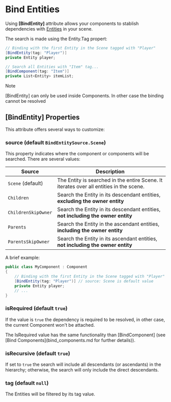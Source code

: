 # Bind Entities

Using **[BindEntity]** attribute allows your components to stablish dependencies with [Entities](../component_arch/entities/index.md) in your scene.

The search is made using the Entity.Tag propert:

```csharp
// Binding with the first Entity in the Scene tagged with "Player"
[BindEntity(tag: "Player")]
private Entity player;

// Search all Entities with "Item" tag...
[BindComponent(tag: "Item")]
private List<Entity> itemList;
```

> [!NOTE]
> [BindEntity] can only be used inside Components. In other case the binding cannot be resolved

## [BindEntity] Properties
This attribute offers several ways to customize:

### source (default `BindEntitySource.Scene`)

This property indicates where the component or components will be searched. There are several values:

| Source | Description |
| --- | --- |
| `Scene` (default)| The Entity is searched in the entire Scene. It iterates over all entities in the scene. |
| `Children` | Search the Entity in its descendant entities, **excluding the owner entity** |
| `ChildrenSkipOwner` | Search the Entity in its descendant entities, **not including the owner entity** |
| `Parents` | Search the Entity in the ascendant entities, **including the owner entity** |
| `ParentsSkipOwner` | Search the Entity in its ascendant entities, **not including the owner entity** |


A brief example:

```csharp
public class MyComponent : Component
{
    // Binding with the first Entity in the Scene tagged with "Player"
    [BindEntity(tag: "Player")] // source: Scene is default value 
    private Entity player;
    // ...
}
```

### isRequired (default `true`)

If the value is `true` the dependency is required to be resolved, in other case, the current Component won't be attached.

The IsRequired value has the same functionality than [BindComponent] (see [Bind Components](bind_components.md for further details)).

### isRecursive (default `true`)

If set to `true` the search will include all descendants (or ascendants) in the hierarchy; otherwise, the search will only include the direct descendants.

### tag (default `null`)

The Entities will be filtered by its tag value.
